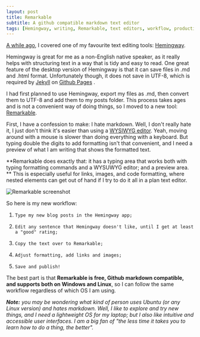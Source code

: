 ```yaml
---
layout: post
title: Remarkable
subtitle: A github compatible markdown text editor
tags: [Hemingway, writing, Remarkable, text editors, workflow, productivity]
---
```


[A while ago](https://melyanna.github.io/2016-08-15-progress-with-c25k/), I covered one of my favourite text editing tools: [Hemingway](http://www.hemingwayapp.com/).

Hemingway is great for me as a non-English native speaker, as it really helps with structuring text in a way that is tidy and easy to read.
One great feature of the desktop version of Hemingway is that it can save files in .md and .html format.
Unfortunately though, it does not save in UTF-8, which is required by [Jekyll](https://jekyllrb.com/)  on [Github Pages](https://pages.github.com/) .

I had first planned to use Hemingway, export my files as .md, then convert them to UTF-8 and add them to my posts folder.
This process takes ages and is not a convenient way of doing things, so I moved to a new tool: [Remarkable](https://remarkableapp.github.io/).

First, I have a confession to make: I hate markdown.
Well, I don't really hate it, I just don't think it's easier than using a [WYSIWYG editor](https://en.wikipedia.org/wiki/WYSIWYG).
Yeah, moving around with a mouse is slower than doing everything with a keyboard. But typing double the digits to add formatting isn't that convenient, and I need a preview of what I am writing that shows the formatted text.

**Remarkable does exactly that: it has a typing area that works both with typing formatting commands and a WYSUWYG editor; and a preview area.
**
This is especially useful for links, images, and code formatting, where nested elements can get out of hand if I try to do it all in a plan text editor.

![Remarkable screenshot](https://remarkableapp.github.io/images/main_screenshot.png  "Remarkable screenshot")

So here is my new workflow:

1.     Type my new blog posts in the Hemingway app;
2.     Edit any sentence that Hemingway doesn't like, until I get at least a "good" rating;
3.     Copy the text over to Remarkable;
4.     Adjust formatting, add links and images;
5.     Save and publish!

The best part is that **Remarkable is free, Github markdown compatible, and supports both on Windows and Linux**, so I can follow the same workflow regardless of which OS I am using.

***Note:** you may be wondering what kind of person uses Ubuntu (or any Linux version) and hates markdown.
Well, I like to explore and try new things, and I need a lightweight OS for my laptop; but I also like intuitive and accessible user interfaces.
I am a big fan of "the less time it takes you to learn how to do a thing, the better".*